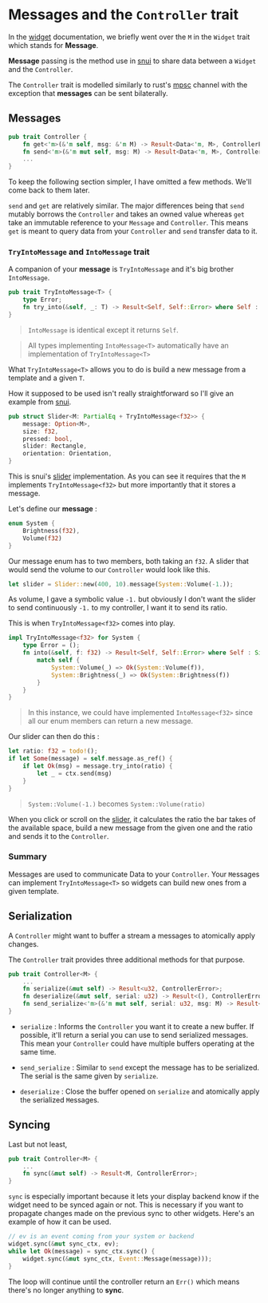 # Messages and the `Controller` trait

In the [widget](./WIDGET.MD) documentation, we briefly went over the `M` in the `Widget` trait which stands for **Message**.

**Message** passing is the method use in [snui]() to share data between a `Widget` and the `Controller`.

The `Controller` trait is modelled similarly to rust's [mpsc](https://doc.rust-lang.org/std/sync/mpsc/index.html) channel with the exception that **messages** can be sent bilaterally.
 

## Messages

```rust
pub trait Controller {
    fn get<'m>(&'m self, msg: &'m M) -> Result<Data<'m, M>, ControllerError>;
    fn send<'m>(&'m mut self, msg: M) -> Result<Data<'m, M>, ControllerError>;
	...
}
```

To keep the following section simpler, I have omitted a few methods. We'll come back to them later.

`send` and `get` are relatively similar. The major differences being that `send` mutably borrows the `Controller` and takes an owned value whereas `get` take an immutable reference to your `Message` and `Controller`. This means `get` is meant to query data from your `Controller` and `send` transfer data to it.

### `TryIntoMessage` and `IntoMessage` trait

A companion of your **message** is `TryIntoMessage` and it's big brother `IntoMessage`.

```rust
pub trait TryIntoMessage<T> {
    type Error;
    fn try_into(&self, _: T) -> Result<Self, Self::Error> where Self : Sized;
}
```

> `IntoMessage` is identical except it returns `Self`.

> All types implementing `IntoMessage<T>` automatically have an implementation of `TryIntoMessage<T>`

What `TryIntoMessage<T>` allows you to do is build a new message from a template and a given `T`.

How it supposed to be used isn't really straightforward so I'll give an example from [snui]().

```rust
pub struct Slider<M: PartialEq + TryIntoMessage<f32>> {
    message: Option<M>,
    size: f32,
    pressed: bool,
    slider: Rectangle,
    orientation: Orientation,
}
```

This is snui's [slider](../src/widgets/slider.rs) implementation. As you can see it requires that the `M` implements `TryIntoMessage<f32>` but more importantly that it stores a message.

Let's define our **message** :
```rust
enum System {
	Brightness(f32),
	Volume(f32)
}
```

Our message enum has to two members, both taking an `f32`. A slider that would send the volume to our `Controller` would look like this.

```rust
let slider = Slider::new(400, 10).message(System::Volume(-1.));
```

As volume, I gave a symbolic value `-1.` but obviously I don't want the slider to send continuously `-1.` to my controller, I want it to send its ratio.

This is when `TryIntoMessage<f32>` comes into play.

```rust
impl TryIntoMessage<f32> for System {
	type Error = ();
	fn into(&self, f: f32) -> Result<Self, Self::Error> where Self : Sized {
		match self {
			System::Volume(_) => Ok(System::Volume(f)),
			System::Brightness(_) => Ok(System::Brightness(f))
		}
	}
}
```

> In this instance, we could have implemented `IntoMessage<f32>` since all our enum members can return a new message. 



Our slider can then do this :

```rust
let ratio: f32 = todo!();
if let Some(message) = self.message.as_ref() {
	if let Ok(msg) = message.try_into(ratio) {
		let _ = ctx.send(msg)
	}
}
``` 

> `System::Volume(-1.)` becomes `System::Volume(ratio)`

When you click or scroll on the [slider](../src/widgets/slider.rs), it calculates the ratio the bar takes of the available space, build a new message from the given one and the ratio and sends it to the `Controller`.

### Summary

Messages are used to communicate Data to your `Controller`.
Your `M`essages can implement `TryIntoMessage<T>` so widgets can build new ones from a given template.

## Serialization

A `Controller` might want to buffer a stream a messages to atomically apply changes.

The `Controller` trait provides three additional methods for that purpose.

```rust
pub trait Controller<M> {
	...
    fn serialize(&mut self) -> Result<u32, ControllerError>;
    fn deserialize(&mut self, serial: u32) -> Result<(), ControllerError>;
    fn send_serialize<'m>(&'m mut self, serial: u32, msg: M) -> Result<Data<'m, M>, ControllerError>;
}
```

- `serialize` : Informs the `Controller` you want it to create a new buffer. If possible, it'll return a serial you can use to send serialized messages. This mean your `Controller` could have multiple buffers operating at the same time. 

- `send_serialize` : Similar to `send` except the message has to be serialized. The serial is the same given by `serialize`.

- `deserialize` : Close the buffer opened on `serialize` and atomically apply the serialized `M`essages.


## Syncing

Last but not least,
```rust
pub trait Controller<M> {
	...
    fn sync(&mut self) -> Result<M, ControllerError>;
}
```

`sync` is especially important because it lets your display backend know if the widget need to be synced again or not. This is necessary if you want to propagate changes made on the previous sync to other widgets. Here's an example of how it can be used.

```rust
// ev is an event coming from your system or backend
widget.sync(&mut sync_ctx, ev);
while let Ok(message) = sync_ctx.sync() {
	widget.sync(&mut sync_ctx, Event::Message(message)));
}
```

The loop will continue until the controller return an `Err()` which means there's no longer anything to **sync**.



